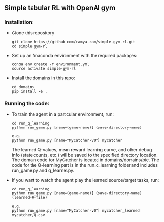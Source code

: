 ## Simple tabular RL with OpenAI gym

### Installation:

* Clone this repository

	```
	git clone https://github.com/ramya-ram/simple-gym-rl.git
	cd simple-gym-rl
	```

* Set up an Anaconda environment with the required packages:
	```
	conda env create -f environment.yml
	source activate simple-gym-rl
	```

* Install the domains in this repo:

	```
	cd domains
	pip install -e .
	```

### Running the code:

* To train the agent in a particular environment, run:

	```
	cd run_q_learning
	python run_game.py [name=(game-name)] (save-directory-name)

	e.g.
	python run_game.py [name="MyCatcher-v0"] mycatcher
	```

	The learned Q-values, mean reward learning curve, and other debug info (state counts, etc.) will be saved to the specified directory location.
	The domain code for MyCatcher is located in domains/domains/ple. The code for the Q-learning part is in the run_q_learning folder and includes run_game.py and q_learner.py.

* If you want to watch the agent play the learned source/target tasks, run:

	```
	cd run_q_learning
	python run_game.py [name=(game-name)] (save-directory-name) (learned-Q-file)

	e.g.
	python run_game.py [name="MyCatcher-v0"] mycatcher_learned mycatcher/Q.csv
	```